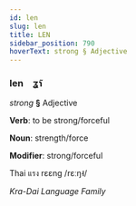 ```yaml
---
id: len
slug: len
title: LEN
sidebar_position: 790
hoverText: strong § Adjective
---
```


### len&emsp;<span kind="abugida">ʓ̃ɿ</span>

*strong* **§** Adjective

**Verb**: to be strong/forceful

**Noun**: strength/force

**Modifier**: strong/forceful

Thai แรง rɛɛng /rɛːŋ˧/

*Kra-Dai Language Family*